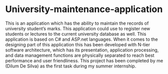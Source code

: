 # University-maintenance-application
This is an application which has the ability to maintain the records of university student’s marks. This application could use to register new students or lectures to the current university database as well. This application is based on C# and ASP.net languages.  When it comes to the designing part of this application this has been developed with N-tier software architecture, which has its presentation, application processing, and data management functions are physically separated to reach best performance and user friendliness.  This project has been completed by me (Dilum De Silva) as the first task during my summer internship.
